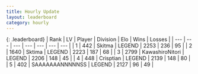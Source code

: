 ```yaml
---
title: Hourly Update
layout: leaderboard
category: hourly
---
```


{: .leaderboard}
| Rank | LV | Player | Division | Elo | Wins | Losses |
| --- | --- | --- | --- | --- | --- | --- |
| <span data-change="0">1</span> | 442 | <span title="ID: 402846">Skitma</span> | LEGEND | <span data-change="0">2253</span> | <span data-change="0">236</span> | <span data-change="0">95</span> |
| <span data-change="1">2</span> | 1640 | <span title="ID: 353063">Sktima</span> | LEGEND | <span data-change="26">2223</span> | <span data-change="5">187</span> | <span data-change="0">68</span> |
| <span data-change="-1">3</span> | 2799 | <span title="ID: 164871">KawashiroNitori</span> | LEGEND | <span data-change="0">2206</span> | <span data-change="0">148</span> | <span data-change="0">45</span> |
| <span data-change="1">4</span> | 448 | <span title="ID: 665674">Crisptian</span> | LEGEND | <span data-change="-12">2139</span> | <span data-change="0">148</span> | <span data-change="1">80</span> |
| <span data-change="-1">5</span> | 402 | <span title="ID: 174294">SAAAAAAANNNNNSS</span> | LEGEND | <span data-change="-24">2127</span> | <span data-change="1">96</span> | <span data-change="3">49</span> |